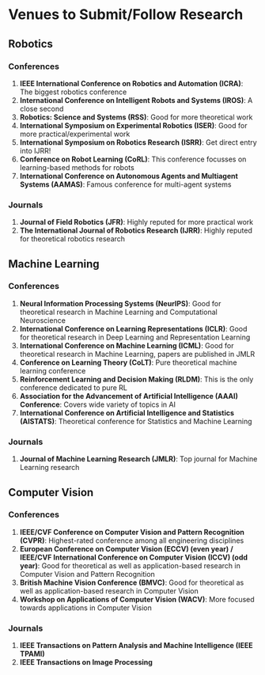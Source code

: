 # Venues to Submit/Follow Research

## Robotics
### Conferences
1. **IEEE International Conference on Robotics and Automation (ICRA)**: The biggest robotics conference
2. **International Conference on Intelligent Robots and Systems (IROS)**: A close second
3. **Robotics: Science and Systems (RSS)**: Good for more theoretical work
4. **International Symposium on Experimental Robotics (ISER)**: Good for more practical/experimental work
5. **International Symposium on Robotics Research (ISRR)**: Get direct entry into IJRR!
6. **Conference on Robot Learning (CoRL)**: This conference focusses on learning-based methods for robots
7. **International Conference on Autonomous Agents and Multiagent Systems (AAMAS)**: Famous conference for multi-agent systems

### Journals
1. **Journal of Field Robotics (JFR)**: Highly reputed for more practical work
2. **The International Journal of Robotics Research (IJRR)**: Highly reputed for theoretical robotics research

## Machine Learning
### Conferences
1. **Neural Information Processing Systems (NeurIPS)**: Good for theoretical research in Machine Learning and Computational Neuroscience
2. **International Conference on Learning Representations (ICLR)**: Good for theoretical research in Deep Learning and Representation Learning
3. **International Conference on Machine Learning (ICML)**: Good for theoretical research in Machine Learning, papers are published in JMLR
4. **Conference on Learning Theory (CoLT)**: Pure theoretical machine learning conference
5. **Reinforcement Learning and Decision Making (RLDM)**: This is the only conference dedicated to pure RL
6. **Association for the Advancement of Artificial Intelligence (AAAI) Conference**: Covers wide variety of topics in AI
7. **International Conference on Artificial Intelligence and Statistics (AISTATS)**: Theoretical conference for Statistics and Machine Learning

### Journals
1. **Journal of Machine Learning Research (JMLR)**: Top journal for Machine Learning research

## Computer Vision
### Conferences
1. **IEEE/CVF Conference on Computer Vision and Pattern Recognition (CVPR)**: Highest-rated conference among all engineering disciplines
2. **European Conference on Computer Vision (ECCV) (even year) / IEEE/CVF International Conference on Computer Vision (ICCV) (odd year)**: Good for theoretical as well as application-based research in Computer Vision and Pattern Recognition
3. **British Machine Vision Conference (BMVC)**: Good for theoretical as well as application-based research in Computer Vision
4. **Workshop on Applications of Computer Vision (WACV)**: More focused towards applications in Computer Vision

### Journals
1. **IEEE Transactions on Pattern Analysis and Machine Intelligence (IEEE TPAMI)**
2. **IEEE Transactions on Image Processing**
